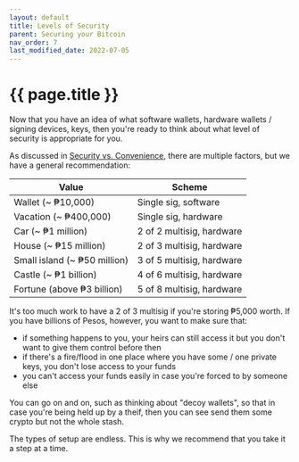 ```yaml
---
layout: default
title: Levels of Security
parent: Securing your Bitcoin
nav_order: 7
last_modified_date: 2022-07-05
---
```


# {{ page.title }}

Now that you have an idea of what software wallets, hardware wallets /
signing devices, keys, then you're ready to think about what level of security
is appropriate for you.

As discussed in
[Security vs. Convenience](/tutorials/securing-your-bitcoin/security-vs-convenience/),
there are multiple factors, but we have a general recommendation:

| Value                        | Scheme                    |
|------------------------------|---------------------------|
| Wallet (~ ₱10,000)           | Single sig, software      |
| Vacation (~ ₱400,000)        | Single sig, hardware      |
| Car (~ ₱1 million)           | 2 of 2 multisig, hardware |
| House (~ ₱15 million)        | 2 of 3 multisig, hardware |
| Small island (~ ₱50 million) | 3 of 5 multisig, hardware |
| Castle (~ ₱1 billion)        | 4 of 6 multisig, hardware |
| Fortune (above ₱3 billion)   | 5 of 8 multisig, hardware |

It's too much work to have a 2 of 3 multisig if you're storing ₱5,000 worth.
If you have billions of Pesos, however, you want to make sure that:

- if something happens to you, your heirs can still access it but you don't
want to give them control before then
- if there's a fire/flood in one place where you have some / one private keys,
you don't lose access to your funds
- you can't access your funds easily in case you're forced to by someone else

You can go on and on, such as thinking about "decoy wallets", so
that in case you're being held up by a theif, then you can see send them
some crypto but not the whole stash.

The types of setup are endless. This is why we recommend that you take it a
step at a time.
